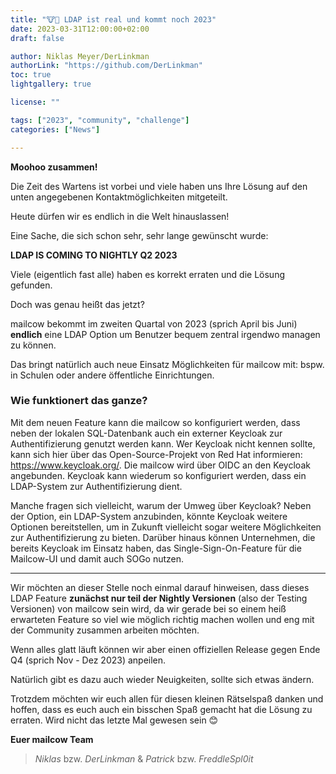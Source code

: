 ```yaml
---
title: "🐮🤝 LDAP ist real und kommt noch 2023"
date: 2023-03-31T12:00:00+02:00
draft: false

author: Niklas Meyer/DerLinkman
authorLink: "https://github.com/DerLinkman"
toc: true
lightgallery: true

license: ""

tags: ["2023", "community", "challenge"]
categories: ["News"]

---
```


**Moohoo zusammen!**

Die Zeit des Wartens ist vorbei und viele haben uns Ihre Lösung auf den unten angegebenen Kontaktmöglichkeiten mitgeteilt.

Heute dürfen wir es endlich in die Welt hinauslassen!

Eine Sache, die sich schon sehr, sehr lange gewünscht wurde:

**LDAP IS COMING TO NIGHTLY Q2 2023**

Viele (eigentlich fast alle) haben es korrekt erraten und die Lösung gefunden.

Doch was genau heißt das jetzt?

mailcow bekommt im zweiten Quartal von 2023 (sprich April bis Juni) **endlich** eine LDAP Option um Benutzer bequem zentral irgendwo managen zu können.

Das bringt natürlich auch neue Einsatz Möglichkeiten für mailcow mit: bspw. in Schulen oder andere öffentliche Einrichtungen.

### Wie funktionert das ganze?

Mit dem neuen Feature kann die mailcow so konfiguriert werden, dass neben der lokalen SQL-Datenbank auch ein externer Keycloak zur Authentifizierung genutzt werden kann. 
Wer Keycloak nicht kennen sollte, kann sich hier über das Open-Source-Projekt von Red Hat informieren: https://www.keycloak.org/. 
Die mailcow wird über OIDC an den Keycloak angebunden. Keycloak kann wiederum so konfiguriert werden, dass ein LDAP-System zur Authentifizierung dient.

Manche fragen sich vielleicht, warum der Umweg über Keycloak? 
Neben der Option, ein LDAP-System anzubinden, könnte Keycloak weitere Optionen bereitstellen, um in Zukunft vielleicht sogar weitere Möglichkeiten zur Authentifizierung zu bieten. 
Darüber hinaus können Unternehmen, die bereits Keycloak im Einsatz haben, das Single-Sign-On-Feature für die Mailcow-UI und damit auch SOGo nutzen.

---

Wir möchten an dieser Stelle noch einmal darauf hinweisen, dass dieses LDAP Feature **zunächst nur teil der Nightly Versionen** (also der Testing Versionen) von mailcow sein wird, da wir gerade bei so einem heiß erwarteten Feature so viel wie möglich richtig machen wollen und eng mit der Community zusammen arbeiten möchten.

Wenn alles glatt läuft können wir aber einen offiziellen Release gegen Ende Q4 (sprich Nov - Dez 2023) anpeilen.

Natürlich gibt es dazu auch wieder Neuigkeiten, sollte sich etwas ändern.

Trotzdem möchten wir euch allen für diesen kleinen Rätselspaß danken und hoffen, dass es euch auch ein bisschen Spaß gemacht hat die Lösung zu erraten. Wird nicht das letzte Mal gewesen sein 😊

**Euer mailcow Team** <br>
> *Niklas* bzw. *DerLinkman* & *Patrick* bzw. *FreddleSpl0it*
